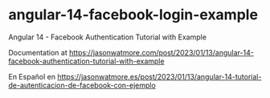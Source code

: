 # angular-14-facebook-login-example

Angular 14 - Facebook Authentication Tutorial with Example

Documentation at https://jasonwatmore.com/post/2023/01/13/angular-14-facebook-authentication-tutorial-with-example

En Español en https://jasonwatmore.es/post/2023/01/13/angular-14-tutorial-de-autenticacion-de-facebook-con-ejemplo